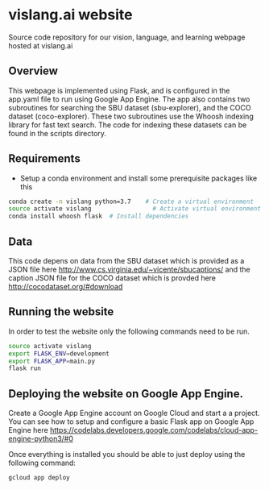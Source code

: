 # vislang.ai website
Source code repository for our vision, language, and learning webpage hosted at vislang.ai


## Overview
This webpage is implemented using Flask, and is configured in the app.yaml file to run using Google App Engine.
The app also contains two subroutines for searching the SBU dataset (sbu-explorer), and the COCO dataset (coco-explorer).
These two subroutines use the Whoosh indexing library for fast text search. The code for indexing these datasets can be
found in the scripts directory.

## Requirements
- Setup a conda environment and install some prerequisite packages like this
```bash
conda create -n vislang python=3.7    # Create a virtual environment
source activate vislang         	    # Activate virtual environment
conda install whoosh flask  # Install dependencies
```


## Data 
This code depens on data from the SBU dataset which is provided as a JSON file here http://www.cs.virginia.edu/~vicente/sbucaptions/ 
and the caption JSON file for the COCO dataset which is provded here http://cocodataset.org/#download

## Running the website
In order to test the website only the following commands need to be run.
```bash
source activate vislang
export FLASK_ENV=development
export FLASK_APP=main.py
flask run
```

## Deploying the website on Google App Engine.
Create a Google App Engine account on Google Cloud and start a a project. You can see how to setup and configure a basic Flask app on Google App Engine here https://codelabs.developers.google.com/codelabs/cloud-app-engine-python3/#0

Once everything is installed you should be able to just deploy using the following command:

```bash
gcloud app deploy
```
